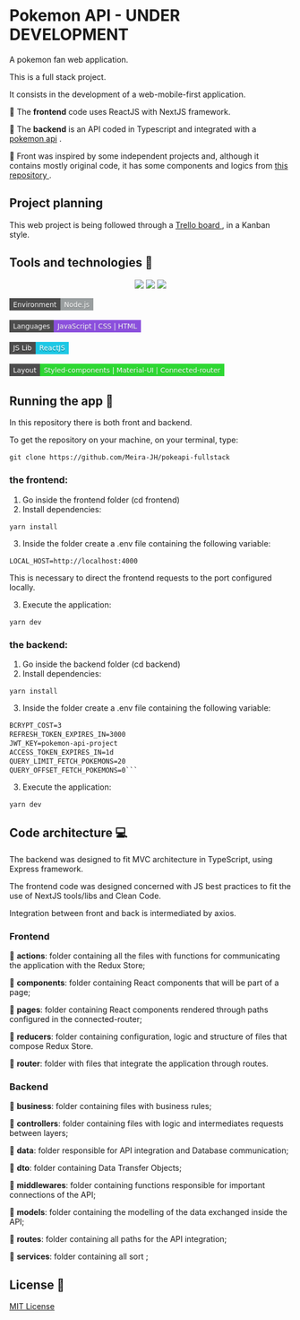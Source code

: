 # Pokemon API - UNDER DEVELOPMENT
A pokemon fan web application.


This is a full stack project. 

It consists in the development of a web-mobile-first application.

:small_orange_diamond: The **frontend** code uses ReactJS with NextJS framework. 

:small_orange_diamond: The **backend** is an API coded in Typescript and integrated with a <a href="https://pokeapi.co/docs/v2">pokemon api</a> . 

:small_orange_diamond: Front was inspired by some independent projects and, although it contains mostly original code, it has some components and logics from <a href='https://github.com/marcelinosandroni/pokedex'> this repository </a> .

## Project planning

This web project is being followed through a <a href='https://trello.com/b/MSUP1AiW/pokemon-api'> Trello board </a>, in a Kanban style.

## Tools and technologies :wrench:

<p align="center">
<img width="40px" src="https://cdn.iconscout.com/icon/free/png-256/nodejs-2-226035.png"/>
<img width="35px" src="https://raw.githubusercontent.com/jalbertsr/logo-badge-images/master/img/react_logo.png"/>
<img width="35px" src="http://3con14.biz/code/_data/js/intro/js-logo.png"/>
</p>

<p>
<img height="22px" src="https://github.com/Meira-JH/futureEats/blob/master/futureEats/src/imgs/EnvironmentNodejs.png"/>
</p>
<p>
<img height="22px" src="https://github.com/Meira-JH/futureEats/blob/master/futureEats/src/imgs/languages.png"/>
</p>
<p>
<img height="22px" src="https://github.com/Meira-JH/futureEats/blob/master/futureEats/src/imgs/JSLibReactJS.png"/>
</p>
<p>
<img height="22px" src="https://github.com/Meira-JH/futureEats/blob/master/futureEats/src/imgs/layout.png"/>
</p>


## Running the app :running:

In this repository there is both front and backend.

To get the repository on your machine, on your terminal, type:
```
git clone https://github.com/Meira-JH/pokeapi-fullstack
```

### the frontend:
1. Go inside the frontend folder (cd frontend)
2. Install dependencies:
```
yarn install
```

3. Inside the folder create a .env file containing the following variable:
```
LOCAL_HOST=http://localhost:4000
```

This is necessary to direct the frontend requests to the port configured locally.

3. Execute the application:
```
yarn dev 
```

### the backend:
1. Go inside the backend folder (cd backend)
2. Install dependencies:
```
yarn install
```

3. Inside the folder create a .env file containing the following variable:
```
BCRYPT_COST=3
REFRESH_TOKEN_EXPIRES_IN=3000
JWT_KEY=pokemon-api-project
ACCESS_TOKEN_EXPIRES_IN=1d
QUERY_LIMIT_FETCH_POKEMONS=20
QUERY_OFFSET_FETCH_POKEMONS=0```
```

3. Execute the application:
```
yarn dev 
```



## Code architecture :computer:

The backend was designed to fit MVC architecture in TypeScript, using Express framework.

The frontend code was designed concerned with JS best practices to fit the use of NextJS tools/libs and Clean Code.

Integration between front and back is intermediated by axios.

### Frontend
:small_blue_diamond: **actions**: folder containing all the files with functions for communicating the application with the Redux Store;

:small_blue_diamond: **components**: folder containing React components that will be part of a page;

:small_blue_diamond: **pages**: folder containing React components rendered through paths configured in the connected-router;

:small_blue_diamond: **reducers**: folder containing configuration, logic and structure of files that compose Redux Store.

:small_blue_diamond: **router**: folder with files that integrate the application through routes.

### Backend
:small_blue_diamond: **business**: folder containing files with business rules;

:small_blue_diamond: **controllers**: folder containing files with logic and intermediates requests between layers;

:small_blue_diamond: **data**: folder responsible for API integration and Database communication;

:small_blue_diamond: **dto**: folder containing Data Transfer Objects;

:small_blue_diamond: **middlewares**: folder containing functions responsible for important connections of the API;

:small_blue_diamond: **models**: folder containing the modelling of the data exchanged inside the API;

:small_blue_diamond: **routes**: folder containing all paths for the API integration;

:small_blue_diamond: **services**: folder containing all sort ;

## License :page_facing_up:
[MIT License](https://choosealicense.com/licenses/mit/)

